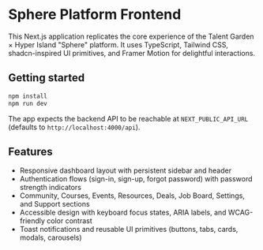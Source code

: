 # Sphere Platform Frontend

This Next.js application replicates the core experience of the Talent Garden × Hyper Island "Sphere" platform. It uses TypeScript, Tailwind CSS, shadcn-inspired UI primitives, and Framer Motion for delightful interactions.

## Getting started

```bash
npm install
npm run dev
```

The app expects the backend API to be reachable at `NEXT_PUBLIC_API_URL` (defaults to `http://localhost:4000/api`).

## Features

- Responsive dashboard layout with persistent sidebar and header
- Authentication flows (sign-in, sign-up, forgot password) with password strength indicators
- Community, Courses, Events, Resources, Deals, Job Board, Settings, and Support sections
- Accessible design with keyboard focus states, ARIA labels, and WCAG-friendly color contrast
- Toast notifications and reusable UI primitives (buttons, tabs, cards, modals, carousels)

